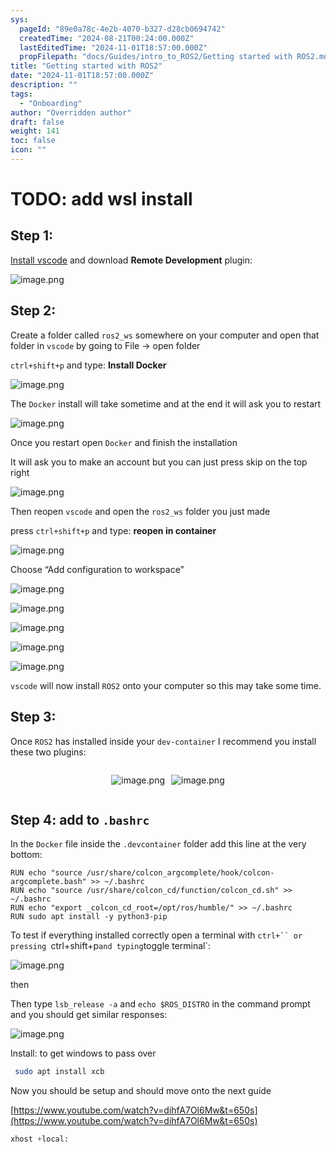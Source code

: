 ```yaml
---
sys:
  pageId: "89e0a78c-4e2b-4070-b327-d28cb0694742"
  createdTime: "2024-08-21T00:24:00.000Z"
  lastEditedTime: "2024-11-01T18:57:00.000Z"
  propFilepath: "docs/Guides/intro_to_ROS2/Getting started with ROS2.md"
title: "Getting started with ROS2"
date: "2024-11-01T18:57:00.000Z"
description: ""
tags:
  - "Onboarding"
author: "Overridden author"
draft: false
weight: 141
toc: false
icon: ""
---
```


# TODO: add wsl install

## Step 1:

[Install vscode](https://code.visualstudio.com/download) and download **Remote Development** plugin:

![image.png](https://prod-files-secure.s3.us-west-2.amazonaws.com/d518164a-d88e-44d1-a4ee-3adb3bd8bce0/efb52993-1881-4a40-b95e-6f020334f022/image.png?X-Amz-Algorithm=AWS4-HMAC-SHA256&X-Amz-Content-Sha256=UNSIGNED-PAYLOAD&X-Amz-Credential=ASIAZI2LB4665KSZ3TXU%2F20250501%2Fus-west-2%2Fs3%2Faws4_request&X-Amz-Date=20250501T220826Z&X-Amz-Expires=3600&X-Amz-Security-Token=IQoJb3JpZ2luX2VjEC0aCXVzLXdlc3QtMiJHMEUCIECnR1P3v6mVR072TenP%2BQCZdZTi8xndkXB2tfE53GDDAiEA%2F4MTtuk5azYljFEajeirrR0pryLqF67lbFexD76bO%2FQqiAQIxv%2F%2F%2F%2F%2F%2F%2F%2F%2F%2FARAAGgw2Mzc0MjMxODM4MDUiDIMURnfbugkVwqv6eircAxYz2kdVs2duTaLuF%2BRWFkSu6W%2FY%2F34xdDhE5yYo8WBSPatem38Dh12NnNy4hlYdhSUosr6wsDauyb5HYBOTmIzU4wwh%2FaTQxWjztZqhoaMhdUWWSpKOEluIYPdFogMVD3ehEvWr3tb%2BM20ZyAxjCYIH4I%2FWnq2FcQIbzYzWdsJxfxR9dWiaDfq7mqTq39sUx33%2FmPVXmVNm0FfmjCg4ctlhjXD7yhGcIIZreD5Ia0yEy7vE%2BRFmhNjbnqMDDWfnvWT45bPM7KT6ObpbdPHGGjtAD4KYux2Qa9cUHVCGJUoR8TsXq2nqbhCvFjIQE2LK7nD%2FuM2ohAvTpqMQOqslKhkSLSfo1W3fwCK5oD5s2VRaeZahilDivJ6I0xT%2FoTDWZKVLFokYog5Z60uTavbcRNplwwytE54JQnimP0kT4iURhy7uZer8ZUmEkcmcmPEieHk%2Bfee5xa6HndyGkiKYpiWEQxXF%2FERhnSxTrRidjo1ubbomPKEiFJ%2BKaezYawBDXqyobKvqZeVNtIk9WgmVQBAvvILf2OvMX5Asw8zap6YzL3I%2FXqpZqbUlx4CxQkqYvGAoW%2FzNUEtO2e%2BKc3G247aMaJM5%2BK5%2Bzvz8NgX358Ek6GxitdFcKvIzLtqUMNXHz8AGOqUBF4RAA19ewrDFJ0pFdzAAs1yOTF7bba%2BKkOCNxI%2FABb4fOudpWNjrL6Kt4XoReo7afyh9%2FDcE%2BfDeZa7BMVoTRdAEPfdukb1nJUKtoCg7stTeFlET9eNdCl7eEFeab3PFptyul0wBfwELuge%2BAj%2FZ7y0GQX1ceSi2i1iKtkG2LrBLxghBBfvTZshITr6SmoPwEuSEM8mAzVjxgOk9DL4YOOl8ic8L&X-Amz-Signature=73f704a3477186d598dbde44af2f9bbe33d823d0e536b9ed54776d402a6c7716&X-Amz-SignedHeaders=host&x-id=GetObject)

## Step 2:

Create a folder called `ros2_ws` somewhere on your computer and open that folder in `vscode` by going to File → open folder 

`ctrl+shift+p` and type: **Install Docker**

![image.png](https://prod-files-secure.s3.us-west-2.amazonaws.com/d518164a-d88e-44d1-a4ee-3adb3bd8bce0/2269dc0e-1cd5-47ff-bceb-c04ad9b2eab0/image.png?X-Amz-Algorithm=AWS4-HMAC-SHA256&X-Amz-Content-Sha256=UNSIGNED-PAYLOAD&X-Amz-Credential=ASIAZI2LB4665KSZ3TXU%2F20250501%2Fus-west-2%2Fs3%2Faws4_request&X-Amz-Date=20250501T220826Z&X-Amz-Expires=3600&X-Amz-Security-Token=IQoJb3JpZ2luX2VjEC0aCXVzLXdlc3QtMiJHMEUCIECnR1P3v6mVR072TenP%2BQCZdZTi8xndkXB2tfE53GDDAiEA%2F4MTtuk5azYljFEajeirrR0pryLqF67lbFexD76bO%2FQqiAQIxv%2F%2F%2F%2F%2F%2F%2F%2F%2F%2FARAAGgw2Mzc0MjMxODM4MDUiDIMURnfbugkVwqv6eircAxYz2kdVs2duTaLuF%2BRWFkSu6W%2FY%2F34xdDhE5yYo8WBSPatem38Dh12NnNy4hlYdhSUosr6wsDauyb5HYBOTmIzU4wwh%2FaTQxWjztZqhoaMhdUWWSpKOEluIYPdFogMVD3ehEvWr3tb%2BM20ZyAxjCYIH4I%2FWnq2FcQIbzYzWdsJxfxR9dWiaDfq7mqTq39sUx33%2FmPVXmVNm0FfmjCg4ctlhjXD7yhGcIIZreD5Ia0yEy7vE%2BRFmhNjbnqMDDWfnvWT45bPM7KT6ObpbdPHGGjtAD4KYux2Qa9cUHVCGJUoR8TsXq2nqbhCvFjIQE2LK7nD%2FuM2ohAvTpqMQOqslKhkSLSfo1W3fwCK5oD5s2VRaeZahilDivJ6I0xT%2FoTDWZKVLFokYog5Z60uTavbcRNplwwytE54JQnimP0kT4iURhy7uZer8ZUmEkcmcmPEieHk%2Bfee5xa6HndyGkiKYpiWEQxXF%2FERhnSxTrRidjo1ubbomPKEiFJ%2BKaezYawBDXqyobKvqZeVNtIk9WgmVQBAvvILf2OvMX5Asw8zap6YzL3I%2FXqpZqbUlx4CxQkqYvGAoW%2FzNUEtO2e%2BKc3G247aMaJM5%2BK5%2Bzvz8NgX358Ek6GxitdFcKvIzLtqUMNXHz8AGOqUBF4RAA19ewrDFJ0pFdzAAs1yOTF7bba%2BKkOCNxI%2FABb4fOudpWNjrL6Kt4XoReo7afyh9%2FDcE%2BfDeZa7BMVoTRdAEPfdukb1nJUKtoCg7stTeFlET9eNdCl7eEFeab3PFptyul0wBfwELuge%2BAj%2FZ7y0GQX1ceSi2i1iKtkG2LrBLxghBBfvTZshITr6SmoPwEuSEM8mAzVjxgOk9DL4YOOl8ic8L&X-Amz-Signature=a3075bec7ee505ecfe2d7518a75c1165629f579a9c3fdf441137e97d7f4386c0&X-Amz-SignedHeaders=host&x-id=GetObject)

The `Docker` install will take sometime and at the end it will ask you to restart

![image.png](https://prod-files-secure.s3.us-west-2.amazonaws.com/d518164a-d88e-44d1-a4ee-3adb3bd8bce0/ed233f78-be33-4b1f-b89c-9c346c0e961e/image.png?X-Amz-Algorithm=AWS4-HMAC-SHA256&X-Amz-Content-Sha256=UNSIGNED-PAYLOAD&X-Amz-Credential=ASIAZI2LB4665KSZ3TXU%2F20250501%2Fus-west-2%2Fs3%2Faws4_request&X-Amz-Date=20250501T220826Z&X-Amz-Expires=3600&X-Amz-Security-Token=IQoJb3JpZ2luX2VjEC0aCXVzLXdlc3QtMiJHMEUCIECnR1P3v6mVR072TenP%2BQCZdZTi8xndkXB2tfE53GDDAiEA%2F4MTtuk5azYljFEajeirrR0pryLqF67lbFexD76bO%2FQqiAQIxv%2F%2F%2F%2F%2F%2F%2F%2F%2F%2FARAAGgw2Mzc0MjMxODM4MDUiDIMURnfbugkVwqv6eircAxYz2kdVs2duTaLuF%2BRWFkSu6W%2FY%2F34xdDhE5yYo8WBSPatem38Dh12NnNy4hlYdhSUosr6wsDauyb5HYBOTmIzU4wwh%2FaTQxWjztZqhoaMhdUWWSpKOEluIYPdFogMVD3ehEvWr3tb%2BM20ZyAxjCYIH4I%2FWnq2FcQIbzYzWdsJxfxR9dWiaDfq7mqTq39sUx33%2FmPVXmVNm0FfmjCg4ctlhjXD7yhGcIIZreD5Ia0yEy7vE%2BRFmhNjbnqMDDWfnvWT45bPM7KT6ObpbdPHGGjtAD4KYux2Qa9cUHVCGJUoR8TsXq2nqbhCvFjIQE2LK7nD%2FuM2ohAvTpqMQOqslKhkSLSfo1W3fwCK5oD5s2VRaeZahilDivJ6I0xT%2FoTDWZKVLFokYog5Z60uTavbcRNplwwytE54JQnimP0kT4iURhy7uZer8ZUmEkcmcmPEieHk%2Bfee5xa6HndyGkiKYpiWEQxXF%2FERhnSxTrRidjo1ubbomPKEiFJ%2BKaezYawBDXqyobKvqZeVNtIk9WgmVQBAvvILf2OvMX5Asw8zap6YzL3I%2FXqpZqbUlx4CxQkqYvGAoW%2FzNUEtO2e%2BKc3G247aMaJM5%2BK5%2Bzvz8NgX358Ek6GxitdFcKvIzLtqUMNXHz8AGOqUBF4RAA19ewrDFJ0pFdzAAs1yOTF7bba%2BKkOCNxI%2FABb4fOudpWNjrL6Kt4XoReo7afyh9%2FDcE%2BfDeZa7BMVoTRdAEPfdukb1nJUKtoCg7stTeFlET9eNdCl7eEFeab3PFptyul0wBfwELuge%2BAj%2FZ7y0GQX1ceSi2i1iKtkG2LrBLxghBBfvTZshITr6SmoPwEuSEM8mAzVjxgOk9DL4YOOl8ic8L&X-Amz-Signature=c42669fad98d70c03d72c96f4213ef729b7c7551b250a6d61131e984b8a169f1&X-Amz-SignedHeaders=host&x-id=GetObject)

Once you restart open `Docker` and finish the installation

It will ask you to make an account but you can just press skip on the top right

![image.png](https://prod-files-secure.s3.us-west-2.amazonaws.com/d518164a-d88e-44d1-a4ee-3adb3bd8bce0/21010ad9-1659-4fd9-9f59-9932a09b2a3d/image.png?X-Amz-Algorithm=AWS4-HMAC-SHA256&X-Amz-Content-Sha256=UNSIGNED-PAYLOAD&X-Amz-Credential=ASIAZI2LB4665KSZ3TXU%2F20250501%2Fus-west-2%2Fs3%2Faws4_request&X-Amz-Date=20250501T220826Z&X-Amz-Expires=3600&X-Amz-Security-Token=IQoJb3JpZ2luX2VjEC0aCXVzLXdlc3QtMiJHMEUCIECnR1P3v6mVR072TenP%2BQCZdZTi8xndkXB2tfE53GDDAiEA%2F4MTtuk5azYljFEajeirrR0pryLqF67lbFexD76bO%2FQqiAQIxv%2F%2F%2F%2F%2F%2F%2F%2F%2F%2FARAAGgw2Mzc0MjMxODM4MDUiDIMURnfbugkVwqv6eircAxYz2kdVs2duTaLuF%2BRWFkSu6W%2FY%2F34xdDhE5yYo8WBSPatem38Dh12NnNy4hlYdhSUosr6wsDauyb5HYBOTmIzU4wwh%2FaTQxWjztZqhoaMhdUWWSpKOEluIYPdFogMVD3ehEvWr3tb%2BM20ZyAxjCYIH4I%2FWnq2FcQIbzYzWdsJxfxR9dWiaDfq7mqTq39sUx33%2FmPVXmVNm0FfmjCg4ctlhjXD7yhGcIIZreD5Ia0yEy7vE%2BRFmhNjbnqMDDWfnvWT45bPM7KT6ObpbdPHGGjtAD4KYux2Qa9cUHVCGJUoR8TsXq2nqbhCvFjIQE2LK7nD%2FuM2ohAvTpqMQOqslKhkSLSfo1W3fwCK5oD5s2VRaeZahilDivJ6I0xT%2FoTDWZKVLFokYog5Z60uTavbcRNplwwytE54JQnimP0kT4iURhy7uZer8ZUmEkcmcmPEieHk%2Bfee5xa6HndyGkiKYpiWEQxXF%2FERhnSxTrRidjo1ubbomPKEiFJ%2BKaezYawBDXqyobKvqZeVNtIk9WgmVQBAvvILf2OvMX5Asw8zap6YzL3I%2FXqpZqbUlx4CxQkqYvGAoW%2FzNUEtO2e%2BKc3G247aMaJM5%2BK5%2Bzvz8NgX358Ek6GxitdFcKvIzLtqUMNXHz8AGOqUBF4RAA19ewrDFJ0pFdzAAs1yOTF7bba%2BKkOCNxI%2FABb4fOudpWNjrL6Kt4XoReo7afyh9%2FDcE%2BfDeZa7BMVoTRdAEPfdukb1nJUKtoCg7stTeFlET9eNdCl7eEFeab3PFptyul0wBfwELuge%2BAj%2FZ7y0GQX1ceSi2i1iKtkG2LrBLxghBBfvTZshITr6SmoPwEuSEM8mAzVjxgOk9DL4YOOl8ic8L&X-Amz-Signature=1261ca1b2414a8e86d5943eb7abe754d7cb584e603b512fa48972fc6712bedf4&X-Amz-SignedHeaders=host&x-id=GetObject)

Then reopen `vscode` and open the `ros2_ws` folder you just made

press `ctrl+shift+p` and type: **reopen in container**

![image.png](https://prod-files-secure.s3.us-west-2.amazonaws.com/d518164a-d88e-44d1-a4ee-3adb3bd8bce0/4e93b8c2-41ad-488c-8095-c74205196118/image.png?X-Amz-Algorithm=AWS4-HMAC-SHA256&X-Amz-Content-Sha256=UNSIGNED-PAYLOAD&X-Amz-Credential=ASIAZI2LB4665KSZ3TXU%2F20250501%2Fus-west-2%2Fs3%2Faws4_request&X-Amz-Date=20250501T220826Z&X-Amz-Expires=3600&X-Amz-Security-Token=IQoJb3JpZ2luX2VjEC0aCXVzLXdlc3QtMiJHMEUCIECnR1P3v6mVR072TenP%2BQCZdZTi8xndkXB2tfE53GDDAiEA%2F4MTtuk5azYljFEajeirrR0pryLqF67lbFexD76bO%2FQqiAQIxv%2F%2F%2F%2F%2F%2F%2F%2F%2F%2FARAAGgw2Mzc0MjMxODM4MDUiDIMURnfbugkVwqv6eircAxYz2kdVs2duTaLuF%2BRWFkSu6W%2FY%2F34xdDhE5yYo8WBSPatem38Dh12NnNy4hlYdhSUosr6wsDauyb5HYBOTmIzU4wwh%2FaTQxWjztZqhoaMhdUWWSpKOEluIYPdFogMVD3ehEvWr3tb%2BM20ZyAxjCYIH4I%2FWnq2FcQIbzYzWdsJxfxR9dWiaDfq7mqTq39sUx33%2FmPVXmVNm0FfmjCg4ctlhjXD7yhGcIIZreD5Ia0yEy7vE%2BRFmhNjbnqMDDWfnvWT45bPM7KT6ObpbdPHGGjtAD4KYux2Qa9cUHVCGJUoR8TsXq2nqbhCvFjIQE2LK7nD%2FuM2ohAvTpqMQOqslKhkSLSfo1W3fwCK5oD5s2VRaeZahilDivJ6I0xT%2FoTDWZKVLFokYog5Z60uTavbcRNplwwytE54JQnimP0kT4iURhy7uZer8ZUmEkcmcmPEieHk%2Bfee5xa6HndyGkiKYpiWEQxXF%2FERhnSxTrRidjo1ubbomPKEiFJ%2BKaezYawBDXqyobKvqZeVNtIk9WgmVQBAvvILf2OvMX5Asw8zap6YzL3I%2FXqpZqbUlx4CxQkqYvGAoW%2FzNUEtO2e%2BKc3G247aMaJM5%2BK5%2Bzvz8NgX358Ek6GxitdFcKvIzLtqUMNXHz8AGOqUBF4RAA19ewrDFJ0pFdzAAs1yOTF7bba%2BKkOCNxI%2FABb4fOudpWNjrL6Kt4XoReo7afyh9%2FDcE%2BfDeZa7BMVoTRdAEPfdukb1nJUKtoCg7stTeFlET9eNdCl7eEFeab3PFptyul0wBfwELuge%2BAj%2FZ7y0GQX1ceSi2i1iKtkG2LrBLxghBBfvTZshITr6SmoPwEuSEM8mAzVjxgOk9DL4YOOl8ic8L&X-Amz-Signature=55b99ce0ec5f2373afcb3e2461703d7c5249e310f2c5857d5c01479f3cfa9f0a&X-Amz-SignedHeaders=host&x-id=GetObject)

Choose “Add configuration to workspace”

![image.png](https://prod-files-secure.s3.us-west-2.amazonaws.com/d518164a-d88e-44d1-a4ee-3adb3bd8bce0/9560b282-5060-4989-ba37-97e7b2c22476/image.png?X-Amz-Algorithm=AWS4-HMAC-SHA256&X-Amz-Content-Sha256=UNSIGNED-PAYLOAD&X-Amz-Credential=ASIAZI2LB4665KSZ3TXU%2F20250501%2Fus-west-2%2Fs3%2Faws4_request&X-Amz-Date=20250501T220826Z&X-Amz-Expires=3600&X-Amz-Security-Token=IQoJb3JpZ2luX2VjEC0aCXVzLXdlc3QtMiJHMEUCIECnR1P3v6mVR072TenP%2BQCZdZTi8xndkXB2tfE53GDDAiEA%2F4MTtuk5azYljFEajeirrR0pryLqF67lbFexD76bO%2FQqiAQIxv%2F%2F%2F%2F%2F%2F%2F%2F%2F%2FARAAGgw2Mzc0MjMxODM4MDUiDIMURnfbugkVwqv6eircAxYz2kdVs2duTaLuF%2BRWFkSu6W%2FY%2F34xdDhE5yYo8WBSPatem38Dh12NnNy4hlYdhSUosr6wsDauyb5HYBOTmIzU4wwh%2FaTQxWjztZqhoaMhdUWWSpKOEluIYPdFogMVD3ehEvWr3tb%2BM20ZyAxjCYIH4I%2FWnq2FcQIbzYzWdsJxfxR9dWiaDfq7mqTq39sUx33%2FmPVXmVNm0FfmjCg4ctlhjXD7yhGcIIZreD5Ia0yEy7vE%2BRFmhNjbnqMDDWfnvWT45bPM7KT6ObpbdPHGGjtAD4KYux2Qa9cUHVCGJUoR8TsXq2nqbhCvFjIQE2LK7nD%2FuM2ohAvTpqMQOqslKhkSLSfo1W3fwCK5oD5s2VRaeZahilDivJ6I0xT%2FoTDWZKVLFokYog5Z60uTavbcRNplwwytE54JQnimP0kT4iURhy7uZer8ZUmEkcmcmPEieHk%2Bfee5xa6HndyGkiKYpiWEQxXF%2FERhnSxTrRidjo1ubbomPKEiFJ%2BKaezYawBDXqyobKvqZeVNtIk9WgmVQBAvvILf2OvMX5Asw8zap6YzL3I%2FXqpZqbUlx4CxQkqYvGAoW%2FzNUEtO2e%2BKc3G247aMaJM5%2BK5%2Bzvz8NgX358Ek6GxitdFcKvIzLtqUMNXHz8AGOqUBF4RAA19ewrDFJ0pFdzAAs1yOTF7bba%2BKkOCNxI%2FABb4fOudpWNjrL6Kt4XoReo7afyh9%2FDcE%2BfDeZa7BMVoTRdAEPfdukb1nJUKtoCg7stTeFlET9eNdCl7eEFeab3PFptyul0wBfwELuge%2BAj%2FZ7y0GQX1ceSi2i1iKtkG2LrBLxghBBfvTZshITr6SmoPwEuSEM8mAzVjxgOk9DL4YOOl8ic8L&X-Amz-Signature=e2baf6ba900c28039a66df60c9dbb5183633393b01e4de26bcad82fa7941a671&X-Amz-SignedHeaders=host&x-id=GetObject)

![image.png](https://prod-files-secure.s3.us-west-2.amazonaws.com/d518164a-d88e-44d1-a4ee-3adb3bd8bce0/2ee63f81-886b-48e8-a553-dc6e5eac99e4/image.png?X-Amz-Algorithm=AWS4-HMAC-SHA256&X-Amz-Content-Sha256=UNSIGNED-PAYLOAD&X-Amz-Credential=ASIAZI2LB4665KSZ3TXU%2F20250501%2Fus-west-2%2Fs3%2Faws4_request&X-Amz-Date=20250501T220826Z&X-Amz-Expires=3600&X-Amz-Security-Token=IQoJb3JpZ2luX2VjEC0aCXVzLXdlc3QtMiJHMEUCIECnR1P3v6mVR072TenP%2BQCZdZTi8xndkXB2tfE53GDDAiEA%2F4MTtuk5azYljFEajeirrR0pryLqF67lbFexD76bO%2FQqiAQIxv%2F%2F%2F%2F%2F%2F%2F%2F%2F%2FARAAGgw2Mzc0MjMxODM4MDUiDIMURnfbugkVwqv6eircAxYz2kdVs2duTaLuF%2BRWFkSu6W%2FY%2F34xdDhE5yYo8WBSPatem38Dh12NnNy4hlYdhSUosr6wsDauyb5HYBOTmIzU4wwh%2FaTQxWjztZqhoaMhdUWWSpKOEluIYPdFogMVD3ehEvWr3tb%2BM20ZyAxjCYIH4I%2FWnq2FcQIbzYzWdsJxfxR9dWiaDfq7mqTq39sUx33%2FmPVXmVNm0FfmjCg4ctlhjXD7yhGcIIZreD5Ia0yEy7vE%2BRFmhNjbnqMDDWfnvWT45bPM7KT6ObpbdPHGGjtAD4KYux2Qa9cUHVCGJUoR8TsXq2nqbhCvFjIQE2LK7nD%2FuM2ohAvTpqMQOqslKhkSLSfo1W3fwCK5oD5s2VRaeZahilDivJ6I0xT%2FoTDWZKVLFokYog5Z60uTavbcRNplwwytE54JQnimP0kT4iURhy7uZer8ZUmEkcmcmPEieHk%2Bfee5xa6HndyGkiKYpiWEQxXF%2FERhnSxTrRidjo1ubbomPKEiFJ%2BKaezYawBDXqyobKvqZeVNtIk9WgmVQBAvvILf2OvMX5Asw8zap6YzL3I%2FXqpZqbUlx4CxQkqYvGAoW%2FzNUEtO2e%2BKc3G247aMaJM5%2BK5%2Bzvz8NgX358Ek6GxitdFcKvIzLtqUMNXHz8AGOqUBF4RAA19ewrDFJ0pFdzAAs1yOTF7bba%2BKkOCNxI%2FABb4fOudpWNjrL6Kt4XoReo7afyh9%2FDcE%2BfDeZa7BMVoTRdAEPfdukb1nJUKtoCg7stTeFlET9eNdCl7eEFeab3PFptyul0wBfwELuge%2BAj%2FZ7y0GQX1ceSi2i1iKtkG2LrBLxghBBfvTZshITr6SmoPwEuSEM8mAzVjxgOk9DL4YOOl8ic8L&X-Amz-Signature=63372708d348f00d191debce2610238a2170fe39d95fef773acdbaad26403cd4&X-Amz-SignedHeaders=host&x-id=GetObject)

![image.png](https://prod-files-secure.s3.us-west-2.amazonaws.com/d518164a-d88e-44d1-a4ee-3adb3bd8bce0/ae1580b2-b048-407e-aed9-b584224a7a04/image.png?X-Amz-Algorithm=AWS4-HMAC-SHA256&X-Amz-Content-Sha256=UNSIGNED-PAYLOAD&X-Amz-Credential=ASIAZI2LB4665KSZ3TXU%2F20250501%2Fus-west-2%2Fs3%2Faws4_request&X-Amz-Date=20250501T220826Z&X-Amz-Expires=3600&X-Amz-Security-Token=IQoJb3JpZ2luX2VjEC0aCXVzLXdlc3QtMiJHMEUCIECnR1P3v6mVR072TenP%2BQCZdZTi8xndkXB2tfE53GDDAiEA%2F4MTtuk5azYljFEajeirrR0pryLqF67lbFexD76bO%2FQqiAQIxv%2F%2F%2F%2F%2F%2F%2F%2F%2F%2FARAAGgw2Mzc0MjMxODM4MDUiDIMURnfbugkVwqv6eircAxYz2kdVs2duTaLuF%2BRWFkSu6W%2FY%2F34xdDhE5yYo8WBSPatem38Dh12NnNy4hlYdhSUosr6wsDauyb5HYBOTmIzU4wwh%2FaTQxWjztZqhoaMhdUWWSpKOEluIYPdFogMVD3ehEvWr3tb%2BM20ZyAxjCYIH4I%2FWnq2FcQIbzYzWdsJxfxR9dWiaDfq7mqTq39sUx33%2FmPVXmVNm0FfmjCg4ctlhjXD7yhGcIIZreD5Ia0yEy7vE%2BRFmhNjbnqMDDWfnvWT45bPM7KT6ObpbdPHGGjtAD4KYux2Qa9cUHVCGJUoR8TsXq2nqbhCvFjIQE2LK7nD%2FuM2ohAvTpqMQOqslKhkSLSfo1W3fwCK5oD5s2VRaeZahilDivJ6I0xT%2FoTDWZKVLFokYog5Z60uTavbcRNplwwytE54JQnimP0kT4iURhy7uZer8ZUmEkcmcmPEieHk%2Bfee5xa6HndyGkiKYpiWEQxXF%2FERhnSxTrRidjo1ubbomPKEiFJ%2BKaezYawBDXqyobKvqZeVNtIk9WgmVQBAvvILf2OvMX5Asw8zap6YzL3I%2FXqpZqbUlx4CxQkqYvGAoW%2FzNUEtO2e%2BKc3G247aMaJM5%2BK5%2Bzvz8NgX358Ek6GxitdFcKvIzLtqUMNXHz8AGOqUBF4RAA19ewrDFJ0pFdzAAs1yOTF7bba%2BKkOCNxI%2FABb4fOudpWNjrL6Kt4XoReo7afyh9%2FDcE%2BfDeZa7BMVoTRdAEPfdukb1nJUKtoCg7stTeFlET9eNdCl7eEFeab3PFptyul0wBfwELuge%2BAj%2FZ7y0GQX1ceSi2i1iKtkG2LrBLxghBBfvTZshITr6SmoPwEuSEM8mAzVjxgOk9DL4YOOl8ic8L&X-Amz-Signature=ada4040559e9c09b6370fe9dfb0ca32472e7882121a225e7a458bc14600b89b3&X-Amz-SignedHeaders=host&x-id=GetObject)

![image.png](https://prod-files-secure.s3.us-west-2.amazonaws.com/d518164a-d88e-44d1-a4ee-3adb3bd8bce0/53255b28-f75e-430f-b9e3-c0ac8577e42b/image.png?X-Amz-Algorithm=AWS4-HMAC-SHA256&X-Amz-Content-Sha256=UNSIGNED-PAYLOAD&X-Amz-Credential=ASIAZI2LB4665KSZ3TXU%2F20250501%2Fus-west-2%2Fs3%2Faws4_request&X-Amz-Date=20250501T220826Z&X-Amz-Expires=3600&X-Amz-Security-Token=IQoJb3JpZ2luX2VjEC0aCXVzLXdlc3QtMiJHMEUCIECnR1P3v6mVR072TenP%2BQCZdZTi8xndkXB2tfE53GDDAiEA%2F4MTtuk5azYljFEajeirrR0pryLqF67lbFexD76bO%2FQqiAQIxv%2F%2F%2F%2F%2F%2F%2F%2F%2F%2FARAAGgw2Mzc0MjMxODM4MDUiDIMURnfbugkVwqv6eircAxYz2kdVs2duTaLuF%2BRWFkSu6W%2FY%2F34xdDhE5yYo8WBSPatem38Dh12NnNy4hlYdhSUosr6wsDauyb5HYBOTmIzU4wwh%2FaTQxWjztZqhoaMhdUWWSpKOEluIYPdFogMVD3ehEvWr3tb%2BM20ZyAxjCYIH4I%2FWnq2FcQIbzYzWdsJxfxR9dWiaDfq7mqTq39sUx33%2FmPVXmVNm0FfmjCg4ctlhjXD7yhGcIIZreD5Ia0yEy7vE%2BRFmhNjbnqMDDWfnvWT45bPM7KT6ObpbdPHGGjtAD4KYux2Qa9cUHVCGJUoR8TsXq2nqbhCvFjIQE2LK7nD%2FuM2ohAvTpqMQOqslKhkSLSfo1W3fwCK5oD5s2VRaeZahilDivJ6I0xT%2FoTDWZKVLFokYog5Z60uTavbcRNplwwytE54JQnimP0kT4iURhy7uZer8ZUmEkcmcmPEieHk%2Bfee5xa6HndyGkiKYpiWEQxXF%2FERhnSxTrRidjo1ubbomPKEiFJ%2BKaezYawBDXqyobKvqZeVNtIk9WgmVQBAvvILf2OvMX5Asw8zap6YzL3I%2FXqpZqbUlx4CxQkqYvGAoW%2FzNUEtO2e%2BKc3G247aMaJM5%2BK5%2Bzvz8NgX358Ek6GxitdFcKvIzLtqUMNXHz8AGOqUBF4RAA19ewrDFJ0pFdzAAs1yOTF7bba%2BKkOCNxI%2FABb4fOudpWNjrL6Kt4XoReo7afyh9%2FDcE%2BfDeZa7BMVoTRdAEPfdukb1nJUKtoCg7stTeFlET9eNdCl7eEFeab3PFptyul0wBfwELuge%2BAj%2FZ7y0GQX1ceSi2i1iKtkG2LrBLxghBBfvTZshITr6SmoPwEuSEM8mAzVjxgOk9DL4YOOl8ic8L&X-Amz-Signature=3444e119aad7d4697017b8f003106d1765ba0f47c2218a0e246855e29f523b7a&X-Amz-SignedHeaders=host&x-id=GetObject)

![image.png](https://prod-files-secure.s3.us-west-2.amazonaws.com/d518164a-d88e-44d1-a4ee-3adb3bd8bce0/7c562767-5af9-4ffb-97d1-327bcdf4ee00/image.png?X-Amz-Algorithm=AWS4-HMAC-SHA256&X-Amz-Content-Sha256=UNSIGNED-PAYLOAD&X-Amz-Credential=ASIAZI2LB4665KSZ3TXU%2F20250501%2Fus-west-2%2Fs3%2Faws4_request&X-Amz-Date=20250501T220826Z&X-Amz-Expires=3600&X-Amz-Security-Token=IQoJb3JpZ2luX2VjEC0aCXVzLXdlc3QtMiJHMEUCIECnR1P3v6mVR072TenP%2BQCZdZTi8xndkXB2tfE53GDDAiEA%2F4MTtuk5azYljFEajeirrR0pryLqF67lbFexD76bO%2FQqiAQIxv%2F%2F%2F%2F%2F%2F%2F%2F%2F%2FARAAGgw2Mzc0MjMxODM4MDUiDIMURnfbugkVwqv6eircAxYz2kdVs2duTaLuF%2BRWFkSu6W%2FY%2F34xdDhE5yYo8WBSPatem38Dh12NnNy4hlYdhSUosr6wsDauyb5HYBOTmIzU4wwh%2FaTQxWjztZqhoaMhdUWWSpKOEluIYPdFogMVD3ehEvWr3tb%2BM20ZyAxjCYIH4I%2FWnq2FcQIbzYzWdsJxfxR9dWiaDfq7mqTq39sUx33%2FmPVXmVNm0FfmjCg4ctlhjXD7yhGcIIZreD5Ia0yEy7vE%2BRFmhNjbnqMDDWfnvWT45bPM7KT6ObpbdPHGGjtAD4KYux2Qa9cUHVCGJUoR8TsXq2nqbhCvFjIQE2LK7nD%2FuM2ohAvTpqMQOqslKhkSLSfo1W3fwCK5oD5s2VRaeZahilDivJ6I0xT%2FoTDWZKVLFokYog5Z60uTavbcRNplwwytE54JQnimP0kT4iURhy7uZer8ZUmEkcmcmPEieHk%2Bfee5xa6HndyGkiKYpiWEQxXF%2FERhnSxTrRidjo1ubbomPKEiFJ%2BKaezYawBDXqyobKvqZeVNtIk9WgmVQBAvvILf2OvMX5Asw8zap6YzL3I%2FXqpZqbUlx4CxQkqYvGAoW%2FzNUEtO2e%2BKc3G247aMaJM5%2BK5%2Bzvz8NgX358Ek6GxitdFcKvIzLtqUMNXHz8AGOqUBF4RAA19ewrDFJ0pFdzAAs1yOTF7bba%2BKkOCNxI%2FABb4fOudpWNjrL6Kt4XoReo7afyh9%2FDcE%2BfDeZa7BMVoTRdAEPfdukb1nJUKtoCg7stTeFlET9eNdCl7eEFeab3PFptyul0wBfwELuge%2BAj%2FZ7y0GQX1ceSi2i1iKtkG2LrBLxghBBfvTZshITr6SmoPwEuSEM8mAzVjxgOk9DL4YOOl8ic8L&X-Amz-Signature=c986c2fb83a87f662300a2fb9a57d160d894dedfa649538c891866a3c79676ab&X-Amz-SignedHeaders=host&x-id=GetObject)

`vscode` will now install `ROS2` onto your computer so this may take some time.

## Step 3:

Once `ROS2` has installed inside your `dev-container` I recommend you install these two plugins:

<div style="display: flex;flex-direction: row; column-gap:10px; max-width: 630px;justify-content: center;">
<div>

![image.png](https://prod-files-secure.s3.us-west-2.amazonaws.com/d518164a-d88e-44d1-a4ee-3adb3bd8bce0/3fc3d550-5a54-4ba1-ba6b-faa01cdb7369/image.png?X-Amz-Algorithm=AWS4-HMAC-SHA256&X-Amz-Content-Sha256=UNSIGNED-PAYLOAD&X-Amz-Credential=ASIAZI2LB466VB5AOFD6%2F20250501%2Fus-west-2%2Fs3%2Faws4_request&X-Amz-Date=20250501T220828Z&X-Amz-Expires=3600&X-Amz-Security-Token=IQoJb3JpZ2luX2VjEC0aCXVzLXdlc3QtMiJHMEUCIDnCTCeZ0TahViEi4%2FcCTtS7JPEyprt99qR5GBhElCBoAiEAoJVGJ%2BWrrLlhg6JnM87BkQiSVy2MCU%2F2IJEKlgmrr6gqiAQIxv%2F%2F%2F%2F%2F%2F%2F%2F%2F%2FARAAGgw2Mzc0MjMxODM4MDUiDMIk3KZJPx855KLInSrcA1rTKBkITa9ggg10KNE2E%2BDBKcHmH4pKgPzjabjg08jz2J5t923VdcvUemAxSgXEEvPGofOGp%2BHlPVK0wzV76Nw34Mx4ktpuea%2BqGJvMzbQWDAzQG%2Fr5b5GvnKgRCDov53nXuMufjp%2B0aQWUh5TuqX3NANE2eA%2BzJ2lcyIVL3vI4Orgl9uOWSCxDNHJi2qTe37q1iqtyelZ9FsjBZ1maVX1HPPwJmOwY6xObzwN25GRCDpnJbo%2Fvljwfdj5jlMT93Sr9t%2FiEsBms5YlAkUNfZpCwOdbrioPjC3Swdx6AlBBFO5182DA5V%2FrFh1cy5kDvAEmG2Rg8D1hN5oGfFmOA9dWT4dYzFoQg9AmliLV7KfiA3wLbkJ%2ByTFQ1NVUNA8t5Zz02B5Bjg56whjuWLB6IRK7eD2lTPeDYjdyyC92VHggX0AA2tEJ%2Fv7ddoDQ79UYb5LcB3ObNmVQIov0PZD4l%2Bn7mWxpFoCYMEW75Vr3K%2FOmBuYO6M7ENWQunFEapzKbB6LqNrt1BRlqe1UHLEtYlFoNWl5KDD0AWAXrYRS3aSAEN0CbjetYFCaq0Wy382hkRdWY7wFXPiEMVgYc6G2PLcZc9BbgsnzgCFJhKSRYQX4bRQm7dD2Kcp1KtFVeKMMfHz8AGOqUBCM5TEr%2FZvXiAF7jCucPL2%2Bi15SFfwNwFcNNhm%2FXfu0j%2BtePLvKBxUQS%2BkIU%2Bcb%2BCaI%2Bh%2FEQwcbYhS60zRyOUiUQJhr2miklR8m1cV%2FVQ54NZRlKOqX9osD3rdagU%2Ff5yLInqfhwnEDjMRxjAQe5xtYOKyA7yvmMhTe0Lv3AKTsB5z4VfyxZ3DMvQBKU0fnlFP548llfrZTJ2aMr3LNWndBTXcRMX&X-Amz-Signature=14103c062bf89eddbeed6699fc396efcc7c61b40ee54b5745d5b3bc7c552da00&X-Amz-SignedHeaders=host&x-id=GetObject)

</div>
<div>

![image.png](https://prod-files-secure.s3.us-west-2.amazonaws.com/d518164a-d88e-44d1-a4ee-3adb3bd8bce0/d994cc66-13c2-4093-a5a3-f84cf4601a82/image.png?X-Amz-Algorithm=AWS4-HMAC-SHA256&X-Amz-Content-Sha256=UNSIGNED-PAYLOAD&X-Amz-Credential=ASIAZI2LB4664INAI56Z%2F20250501%2Fus-west-2%2Fs3%2Faws4_request&X-Amz-Date=20250501T220831Z&X-Amz-Expires=3600&X-Amz-Security-Token=IQoJb3JpZ2luX2VjEC0aCXVzLXdlc3QtMiJIMEYCIQDtg1iGD%2FtyAbLcncjIoJe2u3jDIMrVkWK6aWnM6fSNAgIhAKg6239Pql7OoB90lQAChM2sAKy6R2QSWFwS3fYNE89yKogECMb%2F%2F%2F%2F%2F%2F%2F%2F%2F%2FwEQABoMNjM3NDIzMTgzODA1Igx49hLR5PfL4xHnijoq3APzUrbUVBOhbSXU5jxV9KTgn2G3B9c4KhVblhbygyFUPGsjL%2Bt7ZrW61ac0fU4lU%2FY4Vi%2FQuY86ivAj8YoAIYStfwmNRXUwBFKqBLlI6ym%2FdZxZA2kxgV5auVEZ6S%2BpgNY4iKUCIZvBUq%2FYNkbNC7GWQByW8CseI9ZWHMLYcb6Usq%2B2I11UMz5Wx0ZG9hr6VlxK06r7IUhnAZLHNAtHrO%2FxXMM0f6XIEvyTYHj9X%2B7kmhsH3Q9wQVi8U28Os4ljLmwd2rHcT%2BfTDHIVvDbxucqJ%2BTxhgvhvcB5RubHoy%2FPEV64Zu35QnOvWHwDTDi4%2B%2FhVuohz%2F%2BDsn6dGTKtKEaPOhnuCMfosURD8RseULRTcKcm2wmOCmzhdTB%2BrvFTAWbFSEQA%2BK8RtqUjqaTKyFRlKpkzC0fK4649X%2FaKb2upaZs9UtWVVUe0uGR0Qs4wntLZaj0eljuZX75BF6i2qeo%2Bn7iiLgjFamrTmeTjLLzDsPE4dt%2BIInTj%2BqNORZOxpXvxAX68ApDf0WbY5YcBppbkS%2FUxdR%2BLXVyFJrOBkoV%2Fd1m2fHcCHDDnYrn0OGKFWaUoX1NyWcnR6iyjrR13WZOSEAgq9rDnruhSWhT3W7CkVqQ1k5%2FxK0DXrIOZQdNzDFx8%2FABjqkAT0y%2F89kzPcjg227%2BhjmVovCQW58X9tvgxxgxF888Dr%2FCVJ95CJFBalsQDgvElhEHBH%2B5Cd65yu4RYqPIZVn5FwweK40Vd8FQjs37phnVRU%2FmgJX3iR1SaxYMMYcl2GiYoHcyIXWkzqaGXgBVql9MJ5avN67gJO5BI4XUh%2Be8CL5A79838gibnywma2jBS%2BVCqpycbw4PPDatjLKp3OkcnYbK%2Be9&X-Amz-Signature=e9b0141f43d9c08d337e0caa74d0c876d175e530c42b0ef080e1e10ff0f73734&X-Amz-SignedHeaders=host&x-id=GetObject)

</div>
</div>

## Step 4: add to `.bashrc`

In the `Docker` file inside the `.devcontainer` folder add this line at the very bottom: 

```docker
RUN echo "source /usr/share/colcon_argcomplete/hook/colcon-argcomplete.bash" >> ~/.bashrc
RUN echo "source /usr/share/colcon_cd/function/colcon_cd.sh" >> ~/.bashrc
RUN echo "export _colcon_cd_root=/opt/ros/humble/" >> ~/.bashrc
RUN sudo apt install -y python3-pip 
```

To test if everything installed correctly open a terminal with `ctrl+`` or pressing `ctrl+shift+p` and typing `toggle terminal`:

![image.png](https://prod-files-secure.s3.us-west-2.amazonaws.com/d518164a-d88e-44d1-a4ee-3adb3bd8bce0/6a4943d8-b04e-4c02-9a58-775f3384d1a5/image.png?X-Amz-Algorithm=AWS4-HMAC-SHA256&X-Amz-Content-Sha256=UNSIGNED-PAYLOAD&X-Amz-Credential=ASIAZI2LB4665KSZ3TXU%2F20250501%2Fus-west-2%2Fs3%2Faws4_request&X-Amz-Date=20250501T220826Z&X-Amz-Expires=3600&X-Amz-Security-Token=IQoJb3JpZ2luX2VjEC0aCXVzLXdlc3QtMiJHMEUCIECnR1P3v6mVR072TenP%2BQCZdZTi8xndkXB2tfE53GDDAiEA%2F4MTtuk5azYljFEajeirrR0pryLqF67lbFexD76bO%2FQqiAQIxv%2F%2F%2F%2F%2F%2F%2F%2F%2F%2FARAAGgw2Mzc0MjMxODM4MDUiDIMURnfbugkVwqv6eircAxYz2kdVs2duTaLuF%2BRWFkSu6W%2FY%2F34xdDhE5yYo8WBSPatem38Dh12NnNy4hlYdhSUosr6wsDauyb5HYBOTmIzU4wwh%2FaTQxWjztZqhoaMhdUWWSpKOEluIYPdFogMVD3ehEvWr3tb%2BM20ZyAxjCYIH4I%2FWnq2FcQIbzYzWdsJxfxR9dWiaDfq7mqTq39sUx33%2FmPVXmVNm0FfmjCg4ctlhjXD7yhGcIIZreD5Ia0yEy7vE%2BRFmhNjbnqMDDWfnvWT45bPM7KT6ObpbdPHGGjtAD4KYux2Qa9cUHVCGJUoR8TsXq2nqbhCvFjIQE2LK7nD%2FuM2ohAvTpqMQOqslKhkSLSfo1W3fwCK5oD5s2VRaeZahilDivJ6I0xT%2FoTDWZKVLFokYog5Z60uTavbcRNplwwytE54JQnimP0kT4iURhy7uZer8ZUmEkcmcmPEieHk%2Bfee5xa6HndyGkiKYpiWEQxXF%2FERhnSxTrRidjo1ubbomPKEiFJ%2BKaezYawBDXqyobKvqZeVNtIk9WgmVQBAvvILf2OvMX5Asw8zap6YzL3I%2FXqpZqbUlx4CxQkqYvGAoW%2FzNUEtO2e%2BKc3G247aMaJM5%2BK5%2Bzvz8NgX358Ek6GxitdFcKvIzLtqUMNXHz8AGOqUBF4RAA19ewrDFJ0pFdzAAs1yOTF7bba%2BKkOCNxI%2FABb4fOudpWNjrL6Kt4XoReo7afyh9%2FDcE%2BfDeZa7BMVoTRdAEPfdukb1nJUKtoCg7stTeFlET9eNdCl7eEFeab3PFptyul0wBfwELuge%2BAj%2FZ7y0GQX1ceSi2i1iKtkG2LrBLxghBBfvTZshITr6SmoPwEuSEM8mAzVjxgOk9DL4YOOl8ic8L&X-Amz-Signature=f4338426ddbf5e0cd71a54c36d6f5f0ade4830838727cbea30800dbd59d0fef3&X-Amz-SignedHeaders=host&x-id=GetObject)

then 

Then type `lsb_release -a` and `echo $ROS_DISTRO` in the command prompt and you should get similar responses:

![image.png](https://prod-files-secure.s3.us-west-2.amazonaws.com/d518164a-d88e-44d1-a4ee-3adb3bd8bce0/3e635dec-a805-4e85-8b9e-d000e5b71a4e/image.png?X-Amz-Algorithm=AWS4-HMAC-SHA256&X-Amz-Content-Sha256=UNSIGNED-PAYLOAD&X-Amz-Credential=ASIAZI2LB4665KSZ3TXU%2F20250501%2Fus-west-2%2Fs3%2Faws4_request&X-Amz-Date=20250501T220826Z&X-Amz-Expires=3600&X-Amz-Security-Token=IQoJb3JpZ2luX2VjEC0aCXVzLXdlc3QtMiJHMEUCIECnR1P3v6mVR072TenP%2BQCZdZTi8xndkXB2tfE53GDDAiEA%2F4MTtuk5azYljFEajeirrR0pryLqF67lbFexD76bO%2FQqiAQIxv%2F%2F%2F%2F%2F%2F%2F%2F%2F%2FARAAGgw2Mzc0MjMxODM4MDUiDIMURnfbugkVwqv6eircAxYz2kdVs2duTaLuF%2BRWFkSu6W%2FY%2F34xdDhE5yYo8WBSPatem38Dh12NnNy4hlYdhSUosr6wsDauyb5HYBOTmIzU4wwh%2FaTQxWjztZqhoaMhdUWWSpKOEluIYPdFogMVD3ehEvWr3tb%2BM20ZyAxjCYIH4I%2FWnq2FcQIbzYzWdsJxfxR9dWiaDfq7mqTq39sUx33%2FmPVXmVNm0FfmjCg4ctlhjXD7yhGcIIZreD5Ia0yEy7vE%2BRFmhNjbnqMDDWfnvWT45bPM7KT6ObpbdPHGGjtAD4KYux2Qa9cUHVCGJUoR8TsXq2nqbhCvFjIQE2LK7nD%2FuM2ohAvTpqMQOqslKhkSLSfo1W3fwCK5oD5s2VRaeZahilDivJ6I0xT%2FoTDWZKVLFokYog5Z60uTavbcRNplwwytE54JQnimP0kT4iURhy7uZer8ZUmEkcmcmPEieHk%2Bfee5xa6HndyGkiKYpiWEQxXF%2FERhnSxTrRidjo1ubbomPKEiFJ%2BKaezYawBDXqyobKvqZeVNtIk9WgmVQBAvvILf2OvMX5Asw8zap6YzL3I%2FXqpZqbUlx4CxQkqYvGAoW%2FzNUEtO2e%2BKc3G247aMaJM5%2BK5%2Bzvz8NgX358Ek6GxitdFcKvIzLtqUMNXHz8AGOqUBF4RAA19ewrDFJ0pFdzAAs1yOTF7bba%2BKkOCNxI%2FABb4fOudpWNjrL6Kt4XoReo7afyh9%2FDcE%2BfDeZa7BMVoTRdAEPfdukb1nJUKtoCg7stTeFlET9eNdCl7eEFeab3PFptyul0wBfwELuge%2BAj%2FZ7y0GQX1ceSi2i1iKtkG2LrBLxghBBfvTZshITr6SmoPwEuSEM8mAzVjxgOk9DL4YOOl8ic8L&X-Amz-Signature=ef0adab93fa5bbaac15b9937534ef9f5b956add44f9f2e85644f7f9e70f2ad5d&X-Amz-SignedHeaders=host&x-id=GetObject)

Install:  to get windows to pass over

```bash
 sudo apt install xcb
```

Now you should be setup and should move onto the next guide 

[https://www.youtube.com/watch?v=dihfA7Ol6Mw&t=650s](https://www.youtube.com/watch?v=dihfA7Ol6Mw&t=650s)

```python
xhost +local:
```
